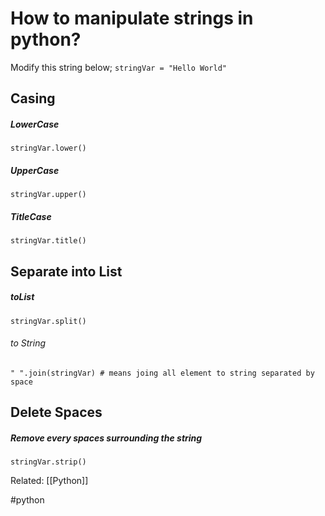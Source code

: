 
# How to manipulate strings in python?

Modify this string below;
`stringVar = "Hello World"`

## Casing
##### LowerCase
`stringVar.lower()`

##### UpperCase
`stringVar.upper()`

##### TitleCase
`stringVar.title()`


## Separate into List
##### toList
`stringVar.split()`

###### to String
`" ".join(stringVar) # means joing all element to string separated by space`


## Delete Spaces
##### Remove every spaces surrounding the string
`stringVar.strip()`


Related: [[Python]]

#python